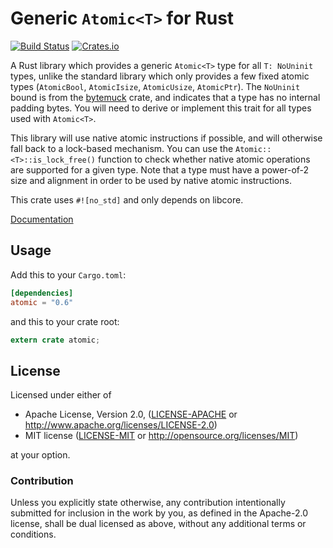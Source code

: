 Generic `Atomic<T>` for Rust
============================

[![Build Status](https://travis-ci.org/Amanieu/atomic-rs.svg?branch=master)](https://travis-ci.org/Amanieu/atomic-rs) [![Crates.io](https://img.shields.io/crates/v/atomic.svg)](https://crates.io/crates/atomic)

A Rust library which provides a generic `Atomic<T>` type for all `T: NoUninit` types, unlike the standard library which only provides a few fixed atomic types (`AtomicBool`, `AtomicIsize`, `AtomicUsize`, `AtomicPtr`). The `NoUninit` bound is from the [bytemuck] crate, and indicates that a type has no internal padding bytes. You will need to derive or implement this trait for all types used with `Atomic<T>`.

This library will use native atomic instructions if possible, and will otherwise fall back to a lock-based mechanism. You can use the `Atomic::<T>::is_lock_free()` function to check whether native atomic operations are supported for a given type. Note that a type must have a power-of-2 size and alignment in order to be used by native atomic instructions.

This crate uses `#![no_std]` and only depends on libcore.

[bytemuck]: https://docs.rs/bytemuck

[Documentation](https://docs.rs/atomic)

## Usage

Add this to your `Cargo.toml`:

```toml
[dependencies]
atomic = "0.6"
```

and this to your crate root:

```rust
extern crate atomic;
```

## License

Licensed under either of

 * Apache License, Version 2.0, ([LICENSE-APACHE](LICENSE-APACHE) or http://www.apache.org/licenses/LICENSE-2.0)
 * MIT license ([LICENSE-MIT](LICENSE-MIT) or http://opensource.org/licenses/MIT)

at your option.

### Contribution

Unless you explicitly state otherwise, any contribution intentionally submitted
for inclusion in the work by you, as defined in the Apache-2.0 license, shall be dual licensed as above, without any
additional terms or conditions.
